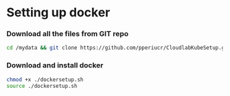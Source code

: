 # Setting up docker
### Download all the files from GIT repo
```bash
cd /mydata && git clone https://github.com/pperiucr/CloudlabKubeSetup.git
```

### Download and install docker
```bash
chmod +x ./dockersetup.sh
source ./dockersetup.sh
```
